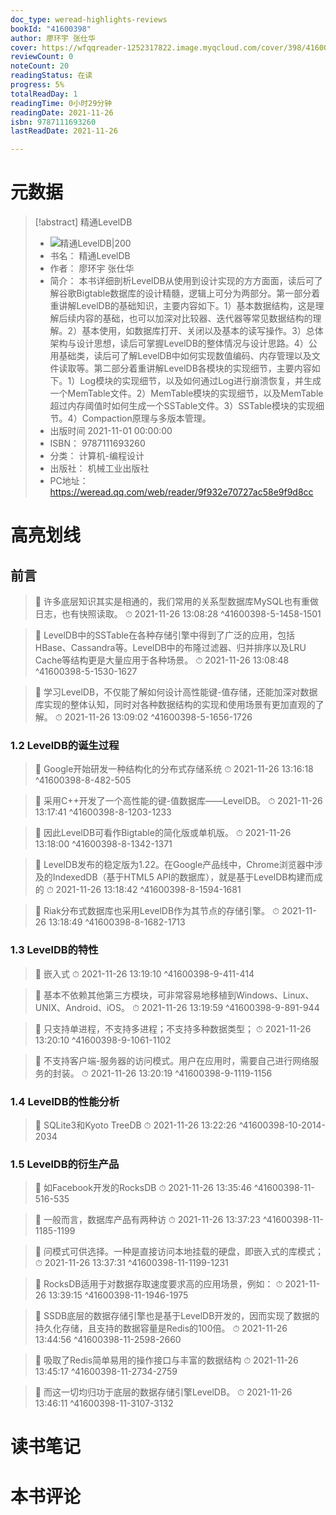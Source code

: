 ```yaml
---
doc_type: weread-highlights-reviews
bookId: "41600398"
author: 廖环宇 张仕华
cover: https://wfqqreader-1252317822.image.myqcloud.com/cover/398/41600398/t7_41600398.jpg
reviewCount: 0
noteCount: 20
readingStatus: 在读
progress: 5%
totalReadDay: 1
readingTime: 0小时29分钟
readingDate: 2021-11-26
isbn: 9787111693260
lastReadDate: 2021-11-26

---
```

# 元数据
> [!abstract] 精通LevelDB
> - ![ 精通LevelDB|200](https://wfqqreader-1252317822.image.myqcloud.com/cover/398/41600398/t7_41600398.jpg)
> - 书名： 精通LevelDB
> - 作者： 廖环宇 张仕华
> - 简介： 本书详细剖析LevelDB从使用到设计实现的方方面面，读后可了解谷歌Bigtable数据库的设计精髓，逻辑上可分为两部分。第一部分着重讲解LevelDB的基础知识，主要内容如下。1）基本数据结构，这是理解后续内容的基础，也可以加深对比较器、迭代器等常见数据结构的理解。2）基本使用，如数据库打开、关闭以及基本的读写操作。3）总体架构与设计思想，读后可掌握LevelDB的整体情况与设计思路。4）公用基础类，读后可了解LevelDB中如何实现数值编码、内存管理以及文件读取等。第二部分着重讲解LevelDB各模块的实现细节，主要内容如下。1）Log模块的实现细节，以及如何通过Log进行崩溃恢复，并生成一个MemTable文件。2）MemTable模块的实现细节，以及MemTable超过内存阈值时如何生成一个SSTable文件。3）SSTable模块的实现细节。4）Compaction原理与多版本管理。
> - 出版时间 2021-11-01 00:00:00
> - ISBN： 9787111693260
> - 分类： 计算机-编程设计
> - 出版社： 机械工业出版社
> - PC地址：https://weread.qq.com/web/reader/9f932e70727ac58e9f9d8cc

# 高亮划线

## 前言

> 📌 许多底层知识其实是相通的，我们常用的关系型数据库MySQL也有重做日志，也有快照读取。 
> ⏱ 2021-11-26 13:08:28 ^41600398-5-1458-1501

> 📌 LevelDB中的SSTable在各种存储引擎中得到了广泛的应用，包括HBase、Cassandra等。LevelDB中的布隆过滤器、归并排序以及LRU Cache等结构更是大量应用于各种场景。 
> ⏱ 2021-11-26 13:08:48 ^41600398-5-1530-1627

> 📌 学习LevelDB，不仅能了解如何设计高性能键-值存储，还能加深对数据库实现的整体认知，同时对各种数据结构的实现和使用场景有更加直观的了解。 
> ⏱ 2021-11-26 13:09:02 ^41600398-5-1656-1726

### 1.2 LevelDB的诞生过程

> 📌 Google开始研发一种结构化的分布式存储系统 
> ⏱ 2021-11-26 13:16:18 ^41600398-8-482-505

> 📌 采用C++开发了一个高性能的键-值数据库——LevelDB。 
> ⏱ 2021-11-26 13:17:41 ^41600398-8-1203-1233

> 📌 因此LevelDB可看作Bigtable的简化版或单机版。 
> ⏱ 2021-11-26 13:18:00 ^41600398-8-1342-1371

> 📌 LevelDB发布的稳定版为1.22。在Google产品线中，Chrome浏览器中涉及的IndexedDB（基于HTML5 API的数据库），就是基于LevelDB构建而成的 
> ⏱ 2021-11-26 13:18:42 ^41600398-8-1594-1681

> 📌 Riak分布式数据库也采用LevelDB作为其节点的存储引擎。 
> ⏱ 2021-11-26 13:18:49 ^41600398-8-1682-1713

### 1.3 LevelDB的特性

> 📌 嵌入式 
> ⏱ 2021-11-26 13:19:10 ^41600398-9-411-414

> 📌 基本不依赖其他第三方模块，可非常容易地移植到Windows、Linux、UNIX、Android、iOS。 
> ⏱ 2021-11-26 13:19:59 ^41600398-9-891-944

> 📌 只支持单进程，不支持多进程；不支持多种数据类型； 
> ⏱ 2021-11-26 13:20:10 ^41600398-9-1061-1102

> 📌 不支持客户端-服务器的访问模式。用户在应用时，需要自己进行网络服务的封装。 
> ⏱ 2021-11-26 13:20:19 ^41600398-9-1119-1156

### 1.4 LevelDB的性能分析

> 📌 SQLite3和Kyoto TreeDB 
> ⏱ 2021-11-26 13:22:26 ^41600398-10-2014-2034

### 1.5 LevelDB的衍生产品

> 📌 如Facebook开发的RocksDB 
> ⏱ 2021-11-26 13:35:46 ^41600398-11-516-535

> 📌 一般而言，数据库产品有两种访 
> ⏱ 2021-11-26 13:37:23 ^41600398-11-1185-1199

> 📌 问模式可供选择。一种是直接访问本地挂载的硬盘，即嵌入式的库模式； 
> ⏱ 2021-11-26 13:37:31 ^41600398-11-1199-1231

> 📌 RocksDB适用于对数据存取速度要求高的应用场景，例如： 
> ⏱ 2021-11-26 13:39:15 ^41600398-11-1946-1975

> 📌 SSDB底层的数据存储引擎也是基于LevelDB开发的，因而实现了数据的持久化存储，且支持的数据容量是Redis的100倍。 
> ⏱ 2021-11-26 13:44:56 ^41600398-11-2598-2660

> 📌 吸取了Redis简单易用的操作接口与丰富的数据结构 
> ⏱ 2021-11-26 13:45:17 ^41600398-11-2734-2759

> 📌 而这一切均归功于底层的数据存储引擎LevelDB。 
> ⏱ 2021-11-26 13:46:11 ^41600398-11-3107-3132

# 读书笔记

# 本书评论
